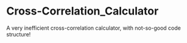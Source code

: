 # Cross-Correlation_Calculator
 A very inefficient cross-correlation calculator, with not-so-good code structure!

